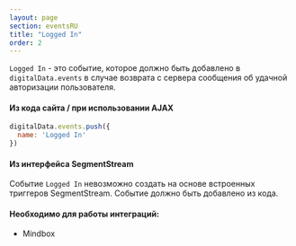 ```yaml
---
layout: page
section: eventsRU
title: "Logged In"
order: 2
---
```

`Logged In` - это событие, которое должно быть добавлено в `digitalData.events` в случае возврата с сервера сообщения об удачной авторизации пользователя.

#### Из кода сайта / при использовании AJAX
```javascript
digitalData.events.push({
  name: 'Logged In'
})
```

#### Из интерфейса SegmentStream
Событие `Logged In` невозможно создать на основе встроенных триггеров SegmentStream. Событие должно быть добавлено из кода.

#### Необходимо для работы интеграций:
* Mindbox
